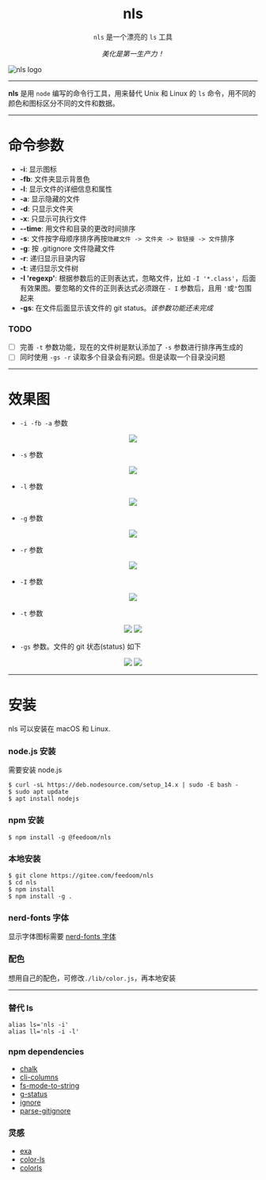 <div align="center">
<h1>nls</h1>

`nls` 是一个漂亮的 `ls` 工具

*美化是第一生产力！*

</div>

![nls logo](https://www.hualigs.cn/image/6024ce200d985.jpg)

---

**nls** 是用 `node` 编写的命令行工具，用来替代 Unix 和 Linux 的 `ls` 命令，用不同的颜色和图标区分不同的文件和数据。

---

<h1>命令参数</h1>

- **-i**: 显示图标
- **-fb**: 文件夹显示背景色
- **-l**: 显示文件的详细信息和属性
- **-a**: 显示隐藏的文件
- **-d**: 只显示文件夹
- **-x**: 只显示可执行文件
- **--time**: 用文件和目录的更改时间排序
- **-s**: 文件按字母顺序排序再按`隐藏文件 -> 文件夹 -> 软链接 -> 文件`排序
- **-g**: 按 .gitignore 文件隐藏文件
- **-r**: 递归显示目录内容
- **-t**: 递归显示文件树
- **-I 'regexp'**: 根据参数后的正则表达式，忽略文件，比如 `-I '*.class'`，后面有效果图。要忽略的文件的正则表达式必须跟在 `- I` 参数后，且用 `'`或`"`包围起来
- **-gs**: 在文件后面显示该文件的 git status。*该参数功能还未完成*


### TODO
- [ ] 完善 `-t` 参数功能，现在的文件树是默认添加了 `-s` 参数进行排序再生成的
- [ ] 同时使用 `-gs -r` 读取多个目录会有问题。但是读取一个目录没问题

---

<h1>效果图</h1>

- `-i -fb -a` 参数
<div align="center">
<img src="https://www.hualigs.cn/image/6024ce60727bb.jpg">
</div>

- `-s` 参数
<div align="center">
<img src="https://www.hualigs.cn/image/6024ce9922a6f.jpg">
</div>

- `-l` 参数
<div align="center">
<img src="https://www.hualigs.cn/image/6024cec876144.jpg">
</div>

- `-g` 参数
<div align="center">
<img src="https://www.hualigs.cn/image/6024cd65d14f8.jpg">
</div>

- `-r` 参数
<div align="center">
<img src="https://www.hualigs.cn/image/6024cf3579dc6.jpg">
</div>

- `-I` 参数
<div align="center">
<img src="https://www.hualigs.cn/image/6024d0cbcc6de.jpg">
</div>

- `-t` 参数
<div align="center">
<img src="https://www.hualigs.cn/image/6024cfa8934d8.jpg">
<img src="https://www.hualigs.cn/image/6024cfc565bc8.jpg">
</div>

- `-gs` 参数。文件的 git 状态(status) 如下
<div align="center">
<img src="https://www.hualigs.cn/image/6027b4e51a125.jpg">
<img src="https://www.hualigs.cn/image/6024cff962a60.jpg">
</div>

---

<h1>安装</h1>

nls 可以安装在 macOS 和 Linux.

### node.js 安装
需要安装 node.js

    $ curl -sL https://deb.nodesource.com/setup_14.x | sudo -E bash -
    $ sudo apt update
    $ apt install nodejs

### npm 安装

    $ npm install -g @feedoom/nls

### 本地安装

    $ git clone https://gitee.com/feedoom/nls
    $ cd nls
    $ npm install
    $ npm install -g .

### nerd-fonts 字体
显示字体图标需要 [nerd-fonts 字体](https://github.com/ryanoasis/nerd-fonts)

### 配色
想用自己的配色，可修改`./lib/color.js`，再本地安装

---

### 替代 ls
```
alias ls='nls -i'
alias ll='nls -i -l'
```

### npm dependencies
* [chalk](https://github.com/chalk/chalk)
* [cli-columns](https://github.com/shannonmoeller/cli-columns)
* [fs-mode-to-string](https://github.com/AndreasPizsa/fs-mode-to-string)
* [g-status](https://github.com/luftywiranda13/g-status)
* [ignore](https://github.com/kaelzhang/node-ignore)
* [parse-gitignore](https://github.com/jonschlinkert/parse-gitignore)

### 灵感
* [exa](https://github.com/ogham/exa)
* [color-ls](https://github.com/monsterkodi/color-ls)
* [colorls](https://github.com/husnulhamidiah/colorls)
